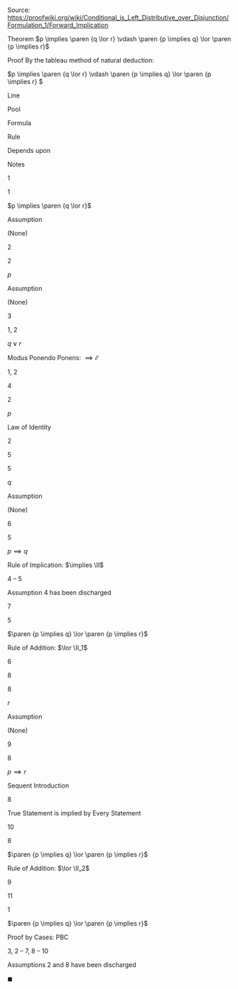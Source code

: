 # 

Source: https://proofwiki.org/wiki/Conditional_is_Left_Distributive_over_Disjunction/Formulation_1/Forward_Implication

Theorem
$p \implies \paren {q \lor r} \vdash \paren {p \implies q} \lor  \paren {p \implies r}$


Proof
By the tableau method of natural deduction:


$p \implies \paren {q \lor r} \vdash \paren {p \implies q} \lor  \paren {p \implies r} $


Line


Pool

Formula

Rule

Depends upon

Notes


1


1

$p \implies \paren {q \lor r}$

Assumption

(None)




2


2

$p$

Assumption

(None)




3


1, 2

$q \lor r$

Modus Ponendo Ponens: $\implies \mathcal E$

1, 2




4


2

$p$

Law of Identity

2




5


5

$q$

Assumption

(None)




6


5

$p \implies q$

Rule of Implication: $\implies \II$

4 – 5

Assumption 4 has been discharged


7


5

$\paren {p \implies q} \lor \paren {p \implies r}$

Rule of Addition: $\lor \II_1$

6




8


8

$r$

Assumption

(None)




9


8

$p \implies r$

Sequent Introduction

8

True Statement is implied by Every Statement


10


8

$\paren {p \implies q} \lor \paren {p \implies r}$

Rule of Addition: $\lor \II_2$

9




11


1

$\paren {p \implies q} \lor \paren {p \implies r}$

Proof by Cases: $\text{PBC}$

3, 2 – 7, 8 – 10

Assumptions 2 and 8 have been discharged

$\blacksquare$





